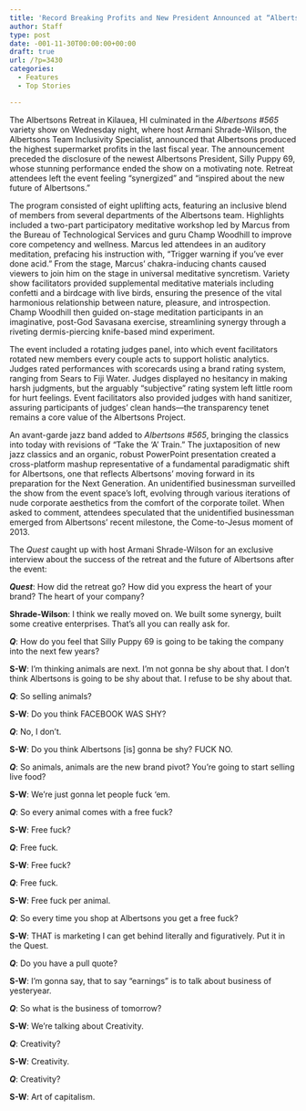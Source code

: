 ```yaml
---
title: 'Record Breaking Profits and New President Announced at “Albertsons #565” Retreat Event'
author: Staff
type: post
date: -001-11-30T00:00:00+00:00
draft: true
url: /?p=3430
categories:
  - Features
  - Top Stories

---
```

The Albertsons Retreat in Kilauea, HI culminated in the _Albertsons #565_ variety show on Wednesday night, where host Armani Shrade-Wilson, the Albertsons Team Inclusivity Specialist, announced that Albertsons produced the highest supermarket profits in the last fiscal year. The announcement preceded the disclosure of the newest Albertsons President, Silly Puppy 69, whose stunning performance ended the show on a motivating note. Retreat attendees left the event feeling &#8220;synergized&#8221; and &#8220;inspired about the new future of Albertsons.&#8221;

The program consisted of eight uplifting acts, featuring an inclusive blend of members from several departments of the Albertsons team. Highlights included a two-part participatory meditative workshop led by Marcus from the Bureau of Technological Services and guru Champ Woodhill to improve core competency and wellness. Marcus led attendees in an auditory meditation, prefacing his instruction with, &#8220;Trigger warning if you&#8217;ve ever done acid.&#8221; From the stage, Marcus&#8217; chakra-inducing chants caused viewers to join him on the stage in universal meditative syncretism. Variety show facilitators provided supplemental meditative materials including confetti and a birdcage with live birds, ensuring the presence of the vital harmonious relationship between nature, pleasure, and introspection. Champ Woodhill then guided on-stage meditation participants in an imaginative, post-God Savasana exercise, streamlining synergy through a riveting dermis-piercing knife-based mind experiment.

The event included a rotating judges panel, into which event facilitators rotated new members every couple acts to support holistic analytics. Judges rated performances with scorecards using a brand rating system, ranging from Sears to Fiji Water. Judges displayed no hesitancy in making harsh judgments, but the arguably &#8220;subjective&#8221; rating system left little room for hurt feelings. Event facilitators also provided judges with hand sanitizer, assuring participants of judges&#8217; clean hands—the transparency tenet remains a core value of the Albertsons Project.

An avant-garde jazz band added to _Albertsons #565_, bringing the classics into today with revisions of &#8220;Take the &#8216;A&#8217; Train.&#8221; The juxtaposition of new jazz classics and an organic, robust PowerPoint presentation created a cross-platform mashup representative of a fundamental paradigmatic shift for Albertsons, one that reflects Albertsons&#8217; moving forward in its preparation for the Next Generation. An unidentified businessman surveilled the show from the event space&#8217;s loft, evolving through various iterations of nude corporate aesthetics from the comfort of the corporate toilet. When asked to comment, attendees speculated that the unidentified businessman emerged from Albertsons&#8217; recent milestone, the Come-to-Jesus moment of 2013.

The _Quest_ caught up with host Armani Shrade-Wilson for an exclusive interview about the success of the retreat and the future of Albertsons after the event:

**_Quest_**: How did the retreat go? How did you express the heart of your brand? The heart of your company?

**Shrade-Wilson**: I think we really moved on. We built some synergy, built some creative enterprises. That’s all you can really ask for.

**_Q_**: How do you feel that Silly Puppy 69 is going to be taking the company into the next few years?

**S-W**: I’m thinking animals are next. I’m not gonna be shy about that. I don’t think Albertsons is going to be shy about that. I refuse to be shy about that.

**_Q_**: So selling animals?

**S-W**: Do you think FACEBOOK WAS SHY?

**_Q_**: No, I don’t.

**S-W**: Do you think Albertsons [is] gonna be shy? FUCK NO.

**_Q_**: So animals, animals are the new brand pivot? You’re going to start selling live food?

**S-W**: We’re just gonna let people fuck ‘em.

**_Q_**: So every animal comes with a free fuck?

**S-W**: Free fuck?

**_Q_**: Free fuck.

**S-W**: Free fuck?

**_Q_**: Free fuck.

**S-W**: Free fuck per animal.

**_Q_**: So every time you shop at Albertsons you get a free fuck?

**S-W**: THAT is marketing I can get behind literally and figuratively. Put it in the Quest.

**_Q_**: Do you have a pull quote?

**S-W**: I’m gonna say, that to say “earnings” is to talk about business of yesteryear.

**_Q_**: So what is the business of tomorrow?

**S-W**: We’re talking about Creativity.

**_Q_**: Creativity?

**S-W**: Creativity.

**_Q_**: Creativity?

**S-W**: Art of capitalism.